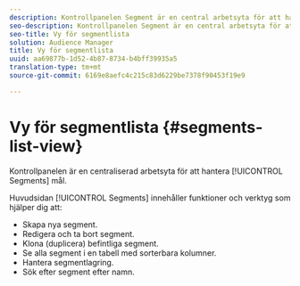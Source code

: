 ```yaml
---
description: Kontrollpanelen Segment är en central arbetsyta för att hantera mål.
seo-description: Kontrollpanelen Segment är en central arbetsyta för att hantera mål.
seo-title: Vy för segmentlista
solution: Audience Manager
title: Vy för segmentlista
uuid: aa69877b-1d52-4b87-8734-b4bff39935a5
translation-type: tm+mt
source-git-commit: 6169e8aefc4c215c83d6229be7378f90453f19e9

---
```



# Vy för segmentlista {#segments-list-view}

Kontrollpanelen är en centraliserad arbetsyta för att hantera [!UICONTROL Segments] mål.

Huvudsidan [!UICONTROL Segments] innehåller funktioner och verktyg som hjälper dig att:

* Skapa nya segment.
* Redigera och ta bort segment.
* Klona (duplicera) befintliga segment.
* Se alla segment i en tabell med sorterbara kolumner.
* Hantera segmentlagring.
* Sök efter segment efter namn.